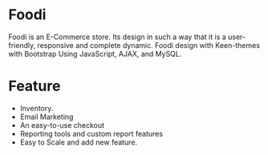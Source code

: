 # Foodi

Foodi is an E-Commerce store. Its design in such a way that it is a user-friendly, responsive and complete dynamic. Foodi design with Keen-themes with Bootstrap Using JavaScript, AJAX, and MySQL.

# Feature
- Inventory.
- Email Marketing
- An easy-to-use checkout
- Reporting tools and custom report features
- Easy to Scale and add new feature.
